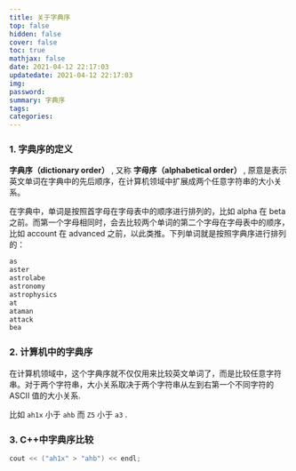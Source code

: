```yaml
---
title: 关于字典序
top: false
hidden: false
cover: false
toc: true
mathjax: false
date: 2021-04-12 22:17:03
updatedate: 2021-04-12 22:17:03
img:
password:
summary: 字典序
tags:
categories:
---
```


### 1. 字典序的定义

**字典序（dictionary order）** , 又称 **字母序（alphabetical order）** , 原意是表示英文单词在字典中的先后顺序，在计算机领域中扩展成两个任意字符串的大小关系。

在字典中，单词是按照首字母在字母表中的顺序进行排列的，比如 alpha 在 beta 之前。而第一个字母相同时，会去比较两个单词的第二个字母在字母表中的顺序，比如 account 在 advanced 之前，以此类推。下列单词就是按照字典序进行排列的：

```txt
as
aster
astrolabe
astronomy
astrophysics
at 
ataman
attack
bea
```

### 2. 计算机中的字典序

在计算机领域中，这个字典序就不仅仅用来比较英文单词了，而是比较任意字符串。对于两个字符串，大小关系取决于两个字符串从左到右第一个不同字符的 ASCII 值的大小关系.

比如 `ah1x` 小于 `ahb` 而 `Z5` 小于 `a3` .

### 3. C++中字典序比较

```cpp
cout << ("ah1x" > "ahb") << endl;
```


